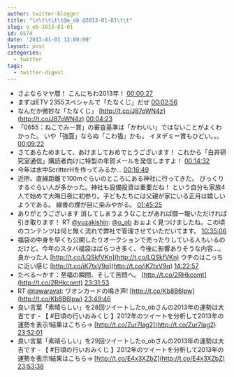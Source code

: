 ```yaml
---
author: twitter-blogger
title: "\n\t\t\t\t@o_ob @2013-01-01\t\t"
slug: o_ob-2013-01-01
id: 6574
date: '2013-01-01 12:00:00'
layout: post
categories:
  - twitter
tags:
  - twitter-digest
---
```


*   さよならマヤ暦！ こんにちわ2013年！ [00:00:27](http://twitter.com/o_ob/statuses/285762348180963328)
*   まずはETV 2355スペシャルで「たなくじ」だぜ [00:02:56](http://twitter.com/o_ob/statuses/285762971295162368)
*   なんだか微妙な「たなくじ」 [http://t.co/J87oWN4z](http://t.co/J87oWN4z) [00:04:23](http://twitter.com/o_ob/statuses/285763336484831232)
*   「0655：ねこでみー賞」の審査基準は「かわいい」ではないことがよくわかった。 いや「強面」ならぬ「こわ猫」かも。 イヌデミー賞もひどい。。。 [00:09:22](http://twitter.com/o_ob/statuses/285764590690787328)
*   さてあらためまして、あけましておめでとうございます！ これから「白井研究室通信」購読者向けに特製の年賀メールを発信しますよ！ [00:14:32](http://twitter.com/o_ob/statuses/285765891864535041)
*   今年は水中ScritterHを作ってみるか… [00:16:49](http://twitter.com/o_ob/statuses/285766467482423297)
*   近所、直線距離で100mぐらいのところにある神社に行ってきた。 びっくりするぐらい人が多かった。神社も設備投資は重要だね！ という自分も家族4人で始めて大晦日夜に初参り。子どもたちには父親が家にいる正月は嬉しいようである。 線香の煙が目に染みやがる。 [01:45:25](http://twitter.com/o_ob/statuses/285788764066938880)
*   ありがとうございます 消してしまうようなことがあれば御一報いただければ引き取ります！ RT [@yuzakishin](http://twitter.com/yuzakishin): [@o_ob](http://twitter.com/o_ob) おぉよく見つけましたね。この頃のコンテンツは何と無く流れで弊社で管理させていただいてます。 [10:35:06](http://twitter.com/o_ob/statuses/285922060327337984)
*   福袋の中身を早くも公開したりオークションで売ったりしている人もいるのだけど、今年のスタバ福袋はばらつき多く、今後に影響ありそうな内容…。 良かった人 [http://t.co/LQSkfVKn](http://t.co/LQSkfVKn) ウチのはこっちに近い感じ [http://t.co/iK7txV9q](http://t.co/iK7txV9q) [14:22:57](http://twitter.com/o_ob/statuses/285979402821566464)
*   たべる～かす：至福の瞬間、そして苦悶へ。 [http://t.co/2RHkcomt](http://t.co/2RHkcomt) [23:31:53](http://twitter.com/o_ob/statuses/286117546468466688)
*   RT [@tawarayat](http://twitter.com/tawarayat): ワオンカードの鳴き声! [http://t.co/Kb8B6Ipw](http://t.co/Kb8B6Ipw) [23:49:46](http://twitter.com/o_ob/statuses/286122047258632192)
*   良い言葉「素晴らしい」を28回ツイートしたo_obさんの2013年の運勢は大吉です - 【 #日頃の行いおみくじ 】2012年のツイートを分析して2013年の運勢を表示!結果はこちら→ [http://t.co/Zur7Iag2](http://t.co/Zur7Iag2) [23:52:01](http://twitter.com/o_ob/statuses/286122613812633600)
*   良い言葉「素晴らしい」を29回ツイートしたo_obさんの2013年の運勢は大吉です - 【 #日頃の行いおみくじ 】2012年のツイートを分析して2013年の運勢を表示!結果はこちら→ [http://t.co/E4x3XZbZ](http://t.co/E4x3XZbZ) [23:53:38](http://twitter.com/o_ob/statuses/286123021608038400)
